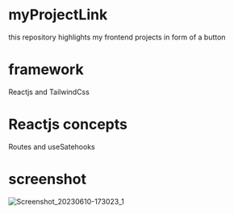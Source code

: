 # myProjectLink
this repository highlights  my frontend projects in form of a button
# framework
Reactjs and TailwindCss
# Reactjs concepts
Routes and useSatehooks 
# screenshot
![Screenshot_20230610-173023_1](https://github.com/fidelmak/myProjectLink/assets/64453973/f9d47d8e-4317-4227-bf08-3af0dd8cbea9)

